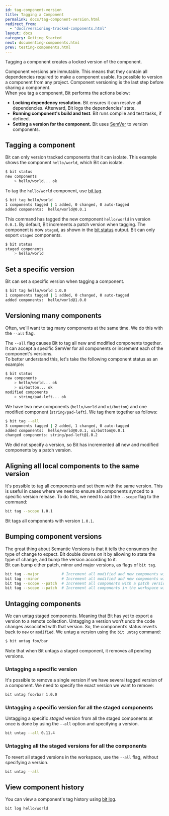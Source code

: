```yaml
---
id: tag-component-version
title: Tagging a Component
permalink: docs/tag-component-version.html
redirect_from:
  - "docs/versioning-tracked-components.html"
layout: docs
category: Getting Started
next: documenting-components.html
prev: testing-components.html
---
```

Tagging a component creates a locked version of the component.

Component versions are immutable. This means that they contain all dependencies required to make a component usable. Its possible to version a component from any project. Component versioning is the last step before sharing a component.  
When you tag a component, Bit performs the actions below:

* **Locking dependency resolution.** Bit ensures it can resolve all dependencies. Afterward, Bit logs the dependencies' state.
* **Running component's build and test**. Bit runs compile and test tasks, if defined.
* **Setting a version for the component.** Bit uses [SemVer](https://semver.org) to version components.

## Tagging a component

Bit can only version tracked components that it can isolate. This example shows the component `hello/world`, which Bit can isolate.

```bash
$ bit status
new components
    > hello/world... ok
```

To tag the `hello/world` component, use [bit tag](/docs/cli-tag.html).

```bash
$ bit tag hello/world
1 components tagged | 1 added, 0 changed, 0 auto-tagged
added components:  hello/world@0.0.1
```

This command has tagged the new component `hello/world` in version `0.0.1`. By default, Bit increments a patch version when tagging. The component is now `staged`, as shown in the [bit status](/docs/cli-status.html) output. Bit can only export `staged` components.

```bash
$ bit status
staged components
    > hello/world
```

## Set a specific version

Bit can set a specific version when tagging a component.

```bash
$ bit tag hello/world 1.0.0
1 components tagged | 1 added, 0 changed, 0 auto-tagged
added components:  hello/world@1.0.0
```

## Versioning many components

Often, we'll want to tag many components at the same time. We do this with the `--all` flag.

The `--all` flag causes Bit to tag all new and modified components together. It can accept a specific SemVer for all components or increment each of the component's versions.  
To better understand this, let's take the following component status as an example:

```bash
$ bit status
new components
    > hello/world... ok
    > ui/button... ok
modified components
    > string/pad-left... ok
```

We have two new components (`hello/world` and `ui/button`) and one modified component (`string/pad-left`). We tag them together as follows:

```bash
$ bit tag --all
3 components tagged | 2 added, 1 changed, 0 auto-tagged
added components:  hello/world@0.0.1, ui/button@0.0.1
changed components: string/pad-left@1.0.2
```

We did not specify a version, so Bit has incremented all new and modified components by a patch version.

## Aligning all local components to the same version

It's possible to tag all components and set them with the same version. This is useful in cases where we need to ensure all components synced to a specific version release. To do this, we need to add the `--scope` flag to the command:

```bash
bit tag --scope 1.0.1
```

Bit tags all components with version `1.0.1`.

## Bumping component versions

The great thing about Semantic Versions is that it tells the consumers the type of change to expect. Bit double downs on it by allowing to state the type of change, and bump the version according to it.  
Bit can bump either patch, minor and major versions, as flags of `bit tag`.

```bash
bit tag --major          # Increment all modified and new components with a major version.
bit tag --minor          # Increment all modified and new components with a minor version.
bit tag --scope --patch  # Increment all components with a patch version.
bit tag --scope --patch  # Increment all components in the workspace with a patch version.
```

## Untagging components

We can untag staged components. Meaning that Bit has yet to export a version to a remote collection. Untagging a version won’t undo the code changes associated with that version. So, the component’s status reverts back to `new` or `modified`.  We untag a version using the `bit untag` command:

```bash
$ bit untag foo/bar
```

Note that when Bit untags a staged component, it removes all pending versions.

### Untagging a specific version

It's possible to remove a single version if we have several tagged version of a component. We need to specify the exact version we want to remove:

```bash
bit untag foo/bar 1.0.0
```

### Untagging a specific version for all the staged components

Untagging a specific *staged* version from all the staged components at once is done by using the `--all` option and specifying a version.

```bash
bit untag --all 0.11.4
```

### Untagging all the staged versions for all the components

To revert all staged versions in the workspace, use the `--all` flag, without specifying a version.

```bash
bit untag --all
```

## View component history

You can view a component's tag history using [bit log](/docs/cli-log.html).

```bash
bit log hello/world
```